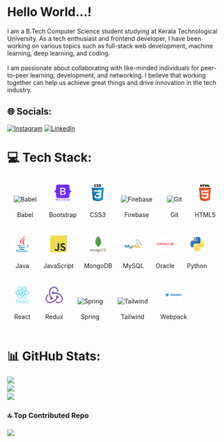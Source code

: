 ### <h1>  Hello World...!  </h1>
 

I am a B.Tech Computer Science student studying at Kerala Technological University. As a tech enthusiast and frontend developer, I have been working on various topics such as full-stack web development, machine learning, deep learning, and coding.<br><br>I am passionate about collaborating with like-minded individuals for peer-to-peer learning, development, and networking. I believe that working together can help us achieve great things and drive innovation in the tech industry.



## 🌐 Socials:



[![Instagram](https://img.shields.io/badge/Instagram-%23E4405F.svg?logo=Instagram&logoColor=white)](https://instagram.com/kiran_nandhu859) [![LinkedIn](https://img.shields.io/badge/LinkedIn-%230077B5.svg?logo=linkedin&logoColor=white)](https://www.linkedin.com/in/kiran-h-nair-a05870212/) 



# 💻 Tech Stack:

<div align="left"> 
  <div style="display: inline-block; text-align: center; margin: 10px;">
    <img src="https://www.vectorlogo.zone/logos/babeljs/babeljs-icon.svg" alt="Babel" width="40" height="40" style="margin: 5px;"/>
    <p>Babel</p>
  </div>
  
  <div style="display: inline-block; text-align: center; margin: 10px;">
    <img src="https://raw.githubusercontent.com/devicons/devicon/master/icons/bootstrap/bootstrap-plain-wordmark.svg" alt="Bootstrap" width="40" height="40" style="margin: 5px;"/>
    <p>Bootstrap</p>
  </div>

  <div style="display: inline-block; text-align: center; margin: 10px;">
    <img src="https://raw.githubusercontent.com/devicons/devicon/master/icons/css3/css3-original-wordmark.svg" alt="CSS3" width="40" height="40" style="margin: 5px;"/>
    <p>CSS3</p>
  </div>

  <div style="display: inline-block; text-align: center; margin: 10px;">
    <img src="https://www.vectorlogo.zone/logos/firebase/firebase-icon.svg" alt="Firebase" width="40" height="40" style="margin: 5px;"/>
    <p>Firebase</p>
  </div>
  
  <div style="display: inline-block; text-align: center; margin: 10px;">
    <img src="https://www.vectorlogo.zone/logos/git-scm/git-scm-icon.svg" alt="Git" width="40" height="40" style="margin: 5px;"/>
    <p>Git</p>
  </div>

  <div style="display: inline-block; text-align: center; margin: 10px;">
    <img src="https://raw.githubusercontent.com/devicons/devicon/master/icons/html5/html5-original-wordmark.svg" alt="HTML5" width="40" height="40" style="margin: 5px;"/>
    <p>HTML5</p>
  </div>

  <div style="display: inline-block; text-align: center; margin: 10px;">
    <img src="https://raw.githubusercontent.com/devicons/devicon/master/icons/java/java-original.svg" alt="Java" width="40" height="40" style="margin: 5px;"/>
    <p>Java</p>
  </div>

  <div style="display: inline-block; text-align: center; margin: 10px;">
    <img src="https://raw.githubusercontent.com/devicons/devicon/master/icons/javascript/javascript-original.svg" alt="JavaScript" width="40" height="40" style="margin: 5px;"/>
    <p>JavaScript</p>
  </div>

  <div style="display: inline-block; text-align: center; margin: 10px;">
    <img src="https://raw.githubusercontent.com/devicons/devicon/master/icons/mongodb/mongodb-original-wordmark.svg" alt="MongoDB" width="40" height="40" style="margin: 5px;"/>
    <p>MongoDB</p>
  </div>

  <div style="display: inline-block; text-align: center; margin: 10px;">
    <img src="https://raw.githubusercontent.com/devicons/devicon/master/icons/mysql/mysql-original-wordmark.svg" alt="MySQL" width="40" height="40" style="margin: 5px;"/>
    <p>MySQL</p>
  </div>

  <div style="display: inline-block; text-align: center; margin: 10px;">
    <img src="https://raw.githubusercontent.com/devicons/devicon/master/icons/oracle/oracle-original.svg" alt="Oracle" width="40" height="40" style="margin: 5px;"/>
    <p>Oracle</p>
  </div>

  <div style="display: inline-block; text-align: center; margin: 10px;">
    <img src="https://raw.githubusercontent.com/devicons/devicon/master/icons/python/python-original.svg" alt="Python" width="40" height="40" style="margin: 5px;"/>
    <p>Python</p>
  </div>

  <div style="display: inline-block; text-align: center; margin: 10px;">
    <img src="https://raw.githubusercontent.com/devicons/devicon/master/icons/react/react-original-wordmark.svg" alt="React" width="40" height="40" style="margin: 5px;"/>
    <p>React</p>
  </div>

  <div style="display: inline-block; text-align: center; margin: 10px;">
    <img src="https://raw.githubusercontent.com/devicons/devicon/master/icons/redux/redux-original.svg" alt="Redux" width="40" height="40" style="margin: 5px;"/>
    <p>Redux</p>
  </div>

  <div style="display: inline-block; text-align: center; margin: 10px;">
    <img src="https://www.vectorlogo.zone/logos/springio/springio-icon.svg" alt="Spring" width="40" height="40" style="margin: 5px;"/>
    <p>Spring</p>
  </div>

  <div style="display: inline-block; text-align: center; margin: 10px;">
    <img src="https://www.vectorlogo.zone/logos/tailwindcss/tailwindcss-icon.svg" alt="Tailwind" width="40" height="40" style="margin: 5px;"/>
    <p>Tailwind</p>
  </div>

  <div style="display: inline-block; text-align: center; margin: 10px;">
    <img src="https://raw.githubusercontent.com/devicons/devicon/d00d0969292a6569d45b06d3f350f463a0107b0d/icons/webpack/webpack-original-wordmark.svg" alt="Webpack" width="40" height="40" style="margin: 5px;"/>
    <p>Webpack</p>
  </div>
</div>



# 📊 GitHub Stats:



![](https://github-readme-stats.vercel.app/api?username=Drtech-859&theme=radical&hide_border=false&include_all_commits=true&count_private=true)<br/>
![](https://github-readme-streak-stats.herokuapp.com/?user=Drtech-859&theme=radical&hide_border=false)<br/>
![](https://github-readme-stats.vercel.app/api/top-langs/?username=Drtech-859&theme=radical&hide_border=false&include_all_commits=true&count_private=true&layout=compact)








### 🔝 Top Contributed Repo
###
###
![](https://github-contributor-stats.vercel.app/api?username=Drtech-859&limit=5&theme=tokyonight&combine_all_yearly_contributions=true)
